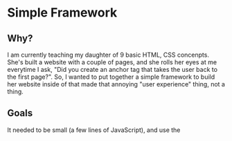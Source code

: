 # Simple Framework

## Why?
I am currently teaching my daughter of 9 basic HTML, CSS concenpts. She's built a website with a couple of pages, and she rolls her eyes at me everytime I ask, "Did you create an anchor tag that takes the user back to the first page?". So, I wanted to put together a simple framework to build her website inside of that made that annoying "user experience" thing, not a thing.


## Goals
It needed to be small (a few lines of JavaScript), and use the <template> tag in which to build "pages".

## Installation
Pretty simple (use the index.html file as a template).

Include the `simple-framework.js` file in your `index.html` file:

`<script src='simple-framework.js'></script>`

All the "pages" should be straight-up HTML inside of a `<template>` tag. The id and data-title tags are required, although currently there is no error checking to force this; it just won't work.
  
* `id`: the name of the page, all lower case
* `data-title`: the friendly name of the page (can have spaces and normal casing)
  
  For example:
  ```
  <template id="home" data-title="Home Page">
    <h1>Welcome to my page!</h1>
    <p>more stuff here</p>
  </template>
  ```
  The framework will use the id to build the navigation, and to navigate said navigation.
  
## To Do

I want to expand the framework so the navigation uses a "slug" to figure out which template to show, so pages can be linked or bookmarked. Additionally, I'd like to abstract each anchor tag in the navigation so that the user doesn't have to use `semantic-ui` as the CSS library (which is the current state as of this writing).

## Caveat/plea

This was thrown together in a short time as a cute little side project. Caveat emptor -- or caveat usor.
